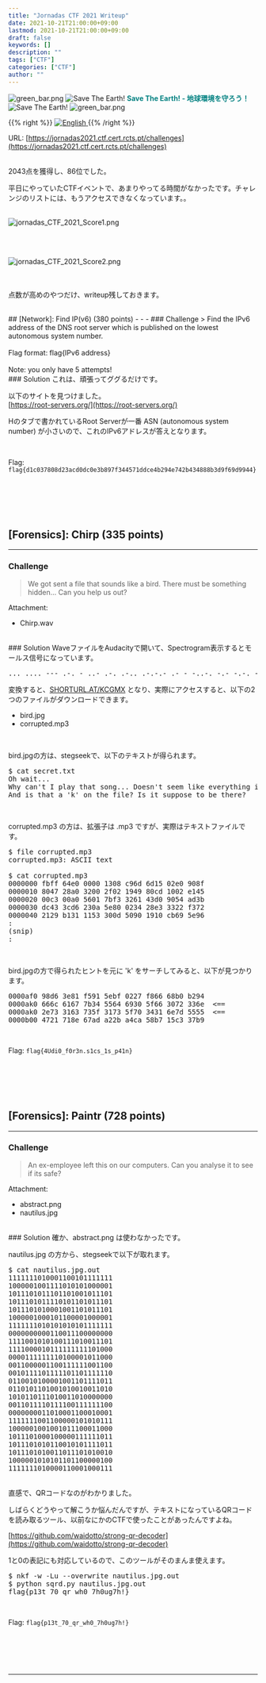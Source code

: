 ```yaml
---
title: "Jornadas CTF 2021 Writeup"
date: 2021-10-21T21:00:00+09:00
lastmod: 2021-10-21T21:00:00+09:00
draft: false
keywords: []
description: ""
tags: ["CTF"]
categories: ["CTF"]
author: ""
---
```

<img src="https://captureamerica.github.io/writeups/img/green_bar.png" alt="green_bar.png">
<img src="https://captureamerica.github.io/writeups/img/10_Nature_Themed_Icons_Cute_Earth_Icon.png" alt="Save The Earth!"> <b><font color="teal">Save The Earth! - 地球環境を守ろう！</font></b> <img src="https://captureamerica.github.io/writeups/img/10_Nature_Themed_Icons_Cute_Earth_Icon.png" alt="Save The Earth!">
<img src="https://captureamerica.github.io/writeups/img/green_bar.png" alt="green_bar.png">

{{% right %}}
<a href="https://translate.google.com/translate?hl=en&sl=ja&tl=en&u=https%3A%2F%2Fcaptureamerica.github.io%2Fwriteups%2Fpost%2Fjornadas_ctf_2021%2F">
<img src="https://captureamerica.github.io/writeups/img/En.png" alt="English">
</a>
{{% /right %}}

URL: [https://jornadas2021.ctf.cert.rcts.pt/challenges](https://jornadas2021.ctf.cert.rcts.pt/challenges)
<br /><br />

2043点を獲得し、86位でした。

平日にやっていたCTFイベントで、あまりやってる時間がなかったです。チャレンジのリストには、もうアクセスできなくなっています。。

<br>

<img src="https://captureamerica.github.io/writeups/img/jornadas_CTF_2021_Score1.png" alt="jornadas_CTF_2021_Score1.png">

<br><br>

<img src="https://captureamerica.github.io/writeups/img/jornadas_CTF_2021_Score2.png" alt="jornadas_CTF_2021_Score2.png">


<br><br>
点数が高めのやつだけ、writeup残しておきます。

<br />
## [Network]: Find IP(v6) (380 points)
- - -
### Challenge
> Find the IPv6 address of the DNS root server which is published on the lowest autonomous system number.
<br /><br />
Flag format: flag{IPv6 address}
<br /><br />
Note: you only have 5 attempts!

<br />
### Solution
これは、頑張ってググるだけです。

以下のサイトを見つけました。<br>
[https://root-servers.org/](https://root-servers.org/)

Hのタブで書かれているRoot Serverが一番 ASN (autonomous system number) が小さいので、これのIPv6アドレスが答えとなります。

<br />

Flag: `flag{d1c037808d23acd0dc0e3b897f344571ddce4b294e742b434888b3d9f69d9944}`


<br /><br />
<br /><br />
## [Forensics]: Chirp (335 points)
- - -
### Challenge
> We got sent a file that sounds like a bird. There must be something hidden... Can you help us out?

Attachment:

- Chirp.wav

<br />
### Solution
WaveファイルをAudacityで開いて、Spectrogram表示するとモールス信号になっています。

<pre>
... .... --- .-. - ..- .-. .-.. .-.-.- .- - -..-. -.- -.-. --. -- -..-
</pre>

変換すると、[SHORTURL.AT/KCGMX](SHORTURL.AT/KCGMX) となり、実際にアクセスすると、以下の2つのファイルがダウンロードできます。

- bird.jpg
- corrupted.mp3

<br>

bird.jpgの方は、stegseekで、以下のテキストが得られます。

<pre>
$ cat secret.txt
Oh wait...
Why can't I play that song... Doesn't seem like everything is right with it...
And is that a 'k' on the file? Is it suppose to be there?
</pre>

<br>

corrupted.mp3 の方は、拡張子は .mp3 ですが、実際はテキストファイルです。

<pre>
$ file corrupted.mp3
corrupted.mp3: ASCII text

$ cat corrupted.mp3
0000000 fbff 64e0 0000 1308 c96d 6d15 02e0 908f
0000010 8047 28a0 3200 2f02 1949 80cd 1002 e145
0000020 00c3 00a0 5601 7bf3 3261 43d0 9054 ad3b
0000030 dc43 3cd6 230a 5e80 0234 28e3 3322 f372
0000040 2129 b131 1153 300d 5090 1910 cb69 5e96
:
(snip)
:
</pre>

<br>

bird.jpgの方で得られたヒントを元に 'k' をサーチしてみると、以下が見つかります。

<pre>
0000af0 98d6 3e81 f591 5ebf 0227 f866 68b0 b294
0000ak0 666c 6167 7b34 5564 6930 5f66 3072 336e  <==
0000ak0 2e73 3163 735f 3173 5f70 3431 6e7d 5555  <==
0000b00 4721 718e 67ad a22b a4ca 58b7 15c3 37b9
</pre>

<br>

Flag: `flag{4Udi0_f0r3n.s1cs_1s_p41n}`



<br /><br />
<br /><br />
## [Forensics]: Paintr (728 points)
- - -
### Challenge
> An ex-employee left this on our computers. Can you analyse it to see if its safe?

Attachment:

- abstract.png
- nautilus.jpg


<br />
### Solution
確か、abstract.png は使わなかったです。

nautilus.jpg の方から、stegseekで以下が取れます。

<pre>
$ cat nautilus.jpg.out
1111111010001100101111111
1000001001111010101000001
1011101011101101001011101
1011101011110101101011101
1011101010001001101011101
1000001000101100001000001
1111111010101010101111111
0000000000110011100000000
1111001010100111010011101
1111000010111111111101000
0000111111110100001011000
0011000001100111111001100
0010111101111101101111110
0110010100001001101111011
0110101101001010010011010
1010110111010011010000000
0011011110111100111111100
0000000011010001100010001
1111111001100000101010111
1000001001001011100011000
1011101000100000111111011
1011101010110010101111011
1011101010011011101010010
1000001010101101100000100
1111111010000110001000111
</pre>

<br>
直感で、QRコードなのがわかりました。

しばらくどうやって解こうか悩んだんですが、テキストになっているQRコードを読み取るツール、以前なにかのCTFで使ったことがあったんですよね。

[https://github.com/waidotto/strong-qr-decoder](https://github.com/waidotto/strong-qr-decoder)

1と0の表記にも対応しているので、このツールがそのまんま使えます。

<pre>
$ nkf -w -Lu --overwrite nautilus.jpg.out
$ python sqrd.py nautilus.jpg.out
flag{p13t_70_qr_wh0_7h0ug7h!}
</pre>


<br>

Flag: `flag{p13t_70_qr_wh0_7h0ug7h!}`



<br /><br />
<br /><br />
- - -
<br /><br />
<br /><br />
